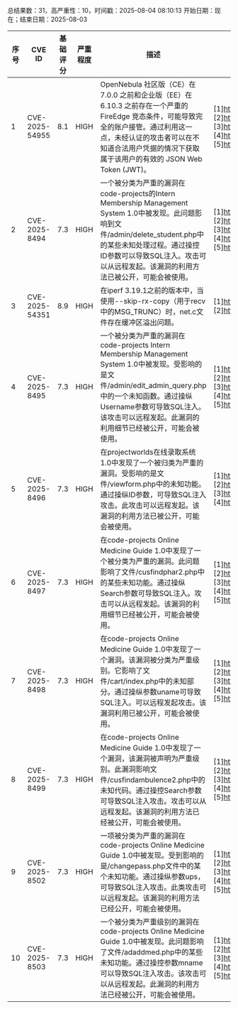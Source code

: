 总结果数：31，高严重性：10，时间戳：2025-08-04 08:10:13
开始日期：现在；结束日期：2025-08-03

| 序号 | CVE ID | 基础评分 | 严重程度 | 描述 | 参考资料 |
|-----|--------|------------|----------|-------------|------------|
| 1 | CVE-2025-54955 | 8.1  | HIGH | OpenNebula 社区版（CE）在 7.0.0 之前和企业版（EE）在 6.10.3 之前存在一个严重的 FireEdge 竞态条件，可能导致完全的账户接管。通过利用这一点，未经认证的攻击者可以在不知道合法用户凭据的情况下获取属于该用户的有效的 JSON Web Token (JWT)。 | [1]https://docs.opennebula.io/6.10/intro_release_notes/release_notes_enterprise/resolved_issues_6103.html<br>[2]https://github.com/OpenNebula/one<br>[3]https://github.com/OpenNebula/one/commit/81058d9705e7ac619d294423de28b76d88f613b6<br>[4]https://github.com/OpenNebula/one/releases/tag/release-7.0.0<br>[5]https://github.com/Stolichnayer/OpenNebula-Account-Takeover |
| 2 | CVE-2025-8494 | 7.3  | HIGH | 一个被分类为严重的漏洞在code-projects的Intern Membership Management System 1.0中被发现。此问题影响到文件/admin/delete_student.php中的某些未知处理过程。通过操控ID参数可以导致SQL注入。攻击可以从远程发起。该漏洞的利用方法已被公开，可能会被使用。 | [1]https://code-projects.org/<br>[2]https://vuldb.com/?ctiid.318593<br>[3]https://vuldb.com/?id.318593<br>[4]https://vuldb.com/?submit.626721<br>[5]https://www.yuque.com/gongzi-jsnek/xb2q3a/ckkctkqfirwk2bsd?singleDoc# |
| 3 | CVE-2025-54351 | 8.9  | HIGH | 在iperf 3.19.1之前的版本中，当使用--skip-rx-copy（用于recv中的MSG_TRUNC）时，net.c文件存在缓冲区溢出问题。 | [1]https://github.com/esnet/iperf/commit/969b7f70c447513e92c9798f22e82b40ebc53bf0<br>[2]https://github.com/esnet/iperf/releases/tag/3.19.1 |
| 4 | CVE-2025-8495 | 7.3  | HIGH | 一个被分类为严重的漏洞在code-projects Intern Membership Management System 1.0中被发现。受影响的是文件/admin/edit_admin_query.php中的一个未知函数。通过操纵Username参数可导致SQL注入。该攻击可以远程发起。此漏洞的利用细节已经被公开，可能会被使用。 | [1]https://code-projects.org/<br>[2]https://vuldb.com/?ctiid.318594<br>[3]https://vuldb.com/?id.318594<br>[4]https://vuldb.com/?submit.626722<br>[5]https://www.yuque.com/gongzi-jsnek/xb2q3a/dctpzq93gcaop8qo?singleDoc |
| 5 | CVE-2025-8496 | 7.3  | HIGH | 在projectworlds在线录取系统1.0中发现了一个被归类为严重的漏洞。受影响的是文件/viewform.php中的未知功能。通过操纵ID参数，可导致SQL注入攻击。此攻击可以远程发起。该漏洞的利用方法已被公开，可能会被使用。 | [1]https://github.com/huangtinlin/CVE/issues/1<br>[2]https://vuldb.com/?ctiid.318595<br>[3]https://vuldb.com/?id.318595<br>[4]https://vuldb.com/?submit.626766 |
| 6 | CVE-2025-8497 | 7.3  | HIGH | 在code-projects Online Medicine Guide 1.0中发现了一个被分类为严重的漏洞。此问题影响了文件/cusfindphar2.php中的某些未知功能。通过操纵Search参数可导致SQL注入。攻击可以从远程发起。该漏洞的利用细节已经被公开，可能会被使用。 | [1]https://code-projects.org/<br>[2]https://github.com/shokaku-cyb/cve/issues/2<br>[3]https://vuldb.com/?ctiid.318596<br>[4]https://vuldb.com/?id.318596<br>[5]https://vuldb.com/?submit.626776 |
| 7 | CVE-2025-8498 | 7.3  | HIGH | 在code-projects Online Medicine Guide 1.0中发现了一个漏洞。该漏洞被分类为严重级别。它影响了文件/cart/index.php中的未知部分。通过操纵参数uname可导致SQL注入。可以远程发起攻击。该漏洞利用已被公开，可能会被使用。 | [1]https://code-projects.org/<br>[2]https://github.com/shokaku-cyb/cve/issues/1<br>[3]https://vuldb.com/?ctiid.318597<br>[4]https://vuldb.com/?id.318597<br>[5]https://vuldb.com/?submit.626777 |
| 8 | CVE-2025-8499 | 7.3  | HIGH | 在code-projects Online Medicine Guide 1.0中发现了一个漏洞，该漏洞被声明为严重级别。此漏洞影响文件/cusfindambulence2.php中的未知代码。通过操控Search参数可导致SQL注入攻击。攻击可以从远程发起。该漏洞的利用方法已经被公开，可能会被使用。 | [1]https://code-projects.org/<br>[2]https://github.com/joker-vip/cvesubmit/issues/1<br>[3]https://vuldb.com/?ctiid.318598<br>[4]https://vuldb.com/?id.318598<br>[5]https://vuldb.com/?submit.626778 |
| 9 | CVE-2025-8502 | 7.3  | HIGH | 一项被分类为严重的漏洞在code-projects Online Medicine Guide 1.0中被发现。受到影响的是/changepass.php文件中的某个未知功能。通过操纵参数ups，可导致SQL注入攻击。此类攻击可以远程发起。该漏洞的利用方法已经公开，可能会被使用。 | [1]https://code-projects.org/<br>[2]https://github.com/freshfish-hust/my-cves/issues/1<br>[3]https://vuldb.com/?ctiid.318601<br>[4]https://vuldb.com/?id.318601<br>[5]https://vuldb.com/?submit.626920 |
| 10 | CVE-2025-8503 | 7.3  | HIGH | 一个被分类为严重级别的漏洞在code-projects Online Medicine Guide 1.0中被发现。此问题影响了文件/adaddmed.php中的某些未知功能。通过操控参数mname可以导致SQL注入攻击。该攻击可以从远程发起。此漏洞的利用方法已经被公开，可能会被使用。 | [1]https://code-projects.org/<br>[2]https://github.com/freshfish-hust/my-cves/issues/2<br>[3]https://vuldb.com/?ctiid.318602<br>[4]https://vuldb.com/?id.318602<br>[5]https://vuldb.com/?submit.626923 |